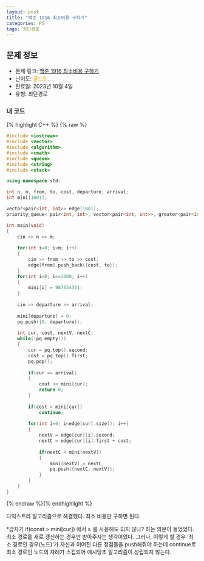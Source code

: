 ```yaml
---
layout: post
title: "백준 1916 최소비용 구하기"
categories: PS
tags: 최단경로
---
```


## 문제 정보
- 문제 링크: [백준 1916 최소비용 구하기](https://www.acmicpc.net/problem/1916)
- 난이도: <span style="color:#FFA500">골드5</span>
- 완료일: 2023년 10월 4일
- 유형: 최단경로

### 내 코드

{% highlight C++ %} {% raw %}
```C++
#include <iostream>
#include <vector>
#include <algorithm>
#include <cmath>
#include <queue>
#include <string>
#include <stack>

using namespace std;

int n, m, from, to, cost, departure, arrival;
int mini[1001];

vector<pair<int, int>> edge[1001];
priority_queue< pair<int, int>, vector<pair<int, int>>, greater<pair<int, int>> > pq;

int main(void)
{
	cin >> n >> m;	
	
	for(int i=0; i<m; i++)
	{
		cin >> from >> to >> cost;
		edge[from].push_back({cost, to});
	}
	for(int i=0; i<=1000; i++)
	{
		mini[i] = 987654321;
	}
	
	cin >> departure >> arrival;
	
	mini[departure] = 0;
	pq.push({0, departure});
	
	int cur, cost, nextV, nextC;
	while(!pq.empty())
	{
		cur = pq.top().second;
		cost = pq.top().first;
		pq.pop();
		
		if(cur == arrival)
		{
			cout << mini[cur];
			return 0;
		}		
		
		if(cost > mini[cur])
			continue;
		
		for(int i=0; i<edge[cur].size(); i++)
		{
			nextV = edge[cur][i].second;
			nextC = edge[cur][i].first + cost;
			
			if(nextC < mini[nextV])
			{
				mini[nextV] = nextC;
				pq.push({nextC, nextV});
			}
		}
	}
}
```
{% endraw %}{% endhighlight %}

다익스트라 알고리즘으로 해결했다. 최소 비용만 구하면 된다.

*갑자기 if(const > mini[cur]) 에서 ≥ 를 사용해도 되지 않나? 하는 의문이 들었었다. 최소 경로를 새로 갱신하는 경우만 받아주자는 생각이었다. 그러나, 이렇게 할 경우 ‘최소 경로인 경우(노드)’가 자신과 이어진 다른 정점들을 push해줘야 하는데 continue로 최소 경로인 노드의 차례가 스킵되어 애시당초 알고리즘이 성립되지 않는다.

